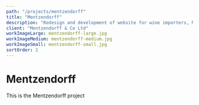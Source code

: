 ```yaml
---
path: "/projects/mentzendorff"
title: "Mentzendorff"
description: "Redesign and development of website for wine importers, Mentzendorff"
client: "Mentzendorff & Co Ltd"
workImageLarge: mentzendorff-large.jpg
workImageMedium: mentzendorff-medium.jpg
workImageSmall: mentzendorff-small.jpg
sortOrder: 2
---
```


# Mentzendorff

This is the Mentzendorff project
